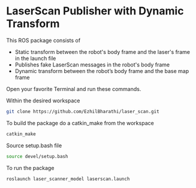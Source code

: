# LaserScan Publisher with Dynamic Transform

This ROS package consists of 

  -   Static transform between the robot's body frame and the laser's frame in the launch file
  -   Publishes fake LaserScan messages in the robot's body frame 
  -   Dynamic transform between the robot’s body frame and the base map frame

Open your favorite Terminal and run these commands.

 Within the desired workspace
```sh
git clone https://github.com/EzhilBharathi/laser_scan.git
```
To build the package do a catkin_make from the workspace 
```sh
catkin_make
```
Source setup.bash file
```sh
source devel/setup.bash
```
To run the package
```sh
roslaunch laser_scanner_model laserscan.launch
```


